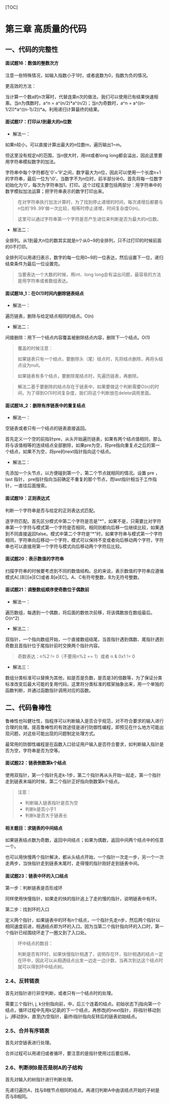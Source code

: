 [TOC]

# 第三章 高质量的代码

## 一、代码的完整性

#### 面试题16：数值的整数次方

注意一些特殊情况，如输入指数小于1时，或者底数为0，指数为负的情况。

更高效的方法：

当计算一个数a的n次幂时，代替连乘n次的做法，我们可以使用已有结果快速相乘。当n为偶数时，a^n = a^(n/2)*a^(n/2)；当n为奇数时，a^n = a^((n-1/2))*a^((n-1)/2))*a。利用递归计算最终的结果。

#### 面试题17：打印从1到最大的n位数

- 解法一：

如果n较小，可以直接计算出最大的n位数m，遍历输出1~m。

但这里没有规定n的范围，当n很大时，用int或者long long都会溢出，因此这里要用字符串模拟数字的加法。

字符串中每个字符都在'0'~'9'之间，数字最大为n位，因此可以使用一个长度n+1的字符串，最后一位为‘\0’，当数字不为n位时，前半部分补0。首先将每一位数字初始化为‘0’，每次为字符串加1，打印。这个过程主要包括两部分：用字符串中的数字模拟加法运算；把字符串表示的数字打印出来。

> 在对字符串执行加法计算时，为了找到停止递增的时间，每次递增后都要与n位的'99..99'做一次比较，相等时停止递增，时间复杂度O(n)。
>
> 这里可以通过字符串第一个字符是否产生进位来判断是否为最大的n位数。

- 解法二：

全排列。从1到最大n位的数其实就是n个从0~9的全排列，只不过打印的时候前面的0不打印。

全排列可以用递归表示，数字的每一位用0~9的一位表达，然后设置下一位，递归结束条件为最后一位设置完。

>  当要表达一个大数的时候，用int、long long会有溢出问题，最容易的方法是用字符串或者数组表达。

#### 面试题18_1：在O(1)时间内删除链表结点

- 解法一：

遍历链表，删除与给定结点相同的结点。O(n)

- 解法二：

间接删除：用下一个结点内容覆盖被删除结点内容，删除下一个结点。O(1)

> 覆盖的时候注意：
>
> 如果链表只有一个结点，要删除头（尾）结点时，先将结点删除，再将头结点设为null。
>
> 如果链表有多个结点，要删除尾结点时，先遍历链表，再删除。

>  解法二基于要删除的结点存在于链表中，如果要做这个判断需要O(n)的时间，为了得到O(1)时间复杂度，我们将这个判断放在delete调用里面。

#### 面试题18_2：删除有序链表中的重复结点

- 解法一：

空链表或者只有一个结点的链表直接返回。

首先定义一个空的前指针pre，从头开始遍历链表，如果有两个结点值相同，那么将与该值相等的连续结点全部删除，如果pre为空，将pre指向重复点之后的第一个结点，如果不为空，将pre的next指针指向这个结点。

- 解法二：

先添加一个头节点，以方便碰到第一个，第二个节点就相同的情况。设置 pre ，last 指针， pre指针指向当前确定不重复的那个节点，而last指针相当于工作指针，一直往后面搜索。

#### 面试题19：正则表达式

判断一个字符串是否与给定的正则表达式匹配。

逐字符匹配。首先区分模式中第二个字符是否是"\*"，如果不是，只需要比对字符串第一个字符与模式第一个字符是否相同，相同则都向后移一位继续比较，如果遇到不同直接返回false。模式中第二个字符是"\*"时，如果字符串与模式第一个字符相同，字符串向后移动一个字符，模式可以保持不变或者向后移动两个字符，字符串也可以直接用第一个字符与模式向后移动两个字符后比较。

#### 面试题20：表示数值的字符串

扫描字符串的时候要考虑到不同的数值结构。总的来说，表示数值的字符串应遵循模式A\[.\[B]][e|EC\]或者\.B\[e|EC]。A、C有符号整数，B为无符号整数。

#### 面试题21：调整数组顺序使奇数位于偶数前

- 解法一：

遍历数组，每遇到一个偶数，将后面的数依次前移，将该偶数放在数组最后。O(n^2)

- 解法二：

双指针，一个指向数组开始，一个直接数组结尾，当首指针遇到偶数、尾指针遇到奇数且首指针位于尾指针前时交换两个指针内容。

> 奇数表达：n%2 != 0（不要用n%2 == 1）或者 n & 0x1 != 0

- 解法三：

数组分类标准可以替换为其他，如是否是负数，是否是3的倍数等，为了保证分类标准改变后最大可能的复用代码，这里将分类标准的框架抽象出来，用一个单独的函数判断，并通过函数指针调用对应的函数。

## 二、代码鲁棒性

鲁棒性也叫健壮性，指程序可以判断输入是否合乎规范，对不符合要求的输入进行合理的处理。提高鲁棒性的有效途径是进行防御性编程，即预见在什么地方可能出现问题，对这些可能出现的问题制定处理方式。

最常用的防御性编程是在函数入口验证用户输入是否符合要求，如判断输入指针是否为空，字符串是否为空等。

#### 面试题22：链表倒数第k个结点

使用双指针，第一个指针先走k-1步，第二个指针再从头开始一起走，第一个指针走到链表末端的时候，第二个指针正好指向倒数第k个结点。

> 注意：
>
> - 判断输入链表指针是否为空
> - 判断k是否小于1
> - 判断k是否大于链表长

#### 相关题目：求链表的中间结点

如果链表结点数为奇数，返回中间结点；如果为偶数，返回中间两个结点中的任意一个。

也可以用快慢两个指针解决，都从头结点开始，一个指针一次走一步，另一个一次走两步，当快指针走到链表末尾时，走得慢的指针刚好走到链表中间。

#### 面试题23：链表中环的入口结点

第一步：判断链表是否形成环

同样使用快慢指针，如果走的快的指针追上了走的慢的指针，说明链表中有环。

第二步：找到环的入口

定义两个指针，如果链表中的环有n个结点，一个指针先走n步，然后两个指针以相同速度前进，相遇结点即为环的入口。因为当第二个指针指向环的入口时，第一个指针已经围绕环走了一圈又到了入口处。

> 环中结点的数目：
>
> 判断是否有环时，如果快慢指针相遇了，说明存在环，指针相遇的结点一定在环中，因此可以从相遇结点出发一边走一边计数，当再次到达这个结点时就可以得到环中结点树。

### 2.4、反转链表

首先对指针进行非空判断，或者只有一个结点时的处理。

需要三个指针i, j, k分别指向前，中，后三个连着的结点。初始状态下j指向第一个结点，循环过程中先用k记录j的下一个结点，再修改j的next指针，将i指针移动到j，j移动到k，直至j为空指针，最终i指针指向反转后的链表初始结点。

### 2.5、合并有序链表

首先对空链表进行处理。

合并过程可以用递归或者循环，要注意的是指针使用过后要后移。

### 2.6、判断树B是否是树A的子结构

首先对输入的树指针进行判断处理。

先递归遍历A，找与B根节点相同的结点。再递归判断A中由该结点开始的子树是否与B相同。

